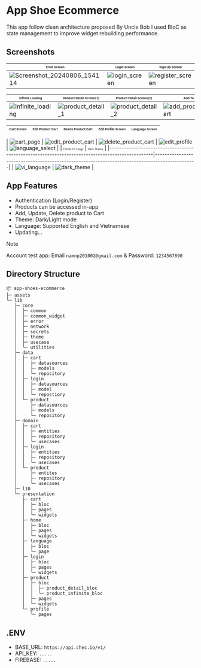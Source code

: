 # App Shoe Ecommerce
This app follow clean architecture proposed By Uncle Bob I used BloC as state management to improve widget rebuilding performance.

## Screenshots

|  <span style="font-size:0.5em;">Error Screen</span>                                                            |             <span style="font-size:0.5em;">Login Screen</span>                                                                         |      <span style="font-size:0.5em;">Sign Up Screen</span>                                                                                       |      <span style="font-size:0.5em;">Profile Screen</span>                                                                                     |            <span style="font-size:0.5em;">Home Screen</span>                                                                            |
|----------------------------------------------------------------------------------------------------------------|--------------------------------------------------------------------------------------------------|-----------------------------------------------------------------------------------------------------|----------------------------------------------------------------------------------------------------|-----------------------------------------------------------------------------------------------|
| ![Screenshot_20240806_154114](https://github.com/user-attachments/assets/e297fb6f-4142-4d4d-9c07-8a81db70444f) | ![login_screen](https://github.com/user-attachments/assets/39dcea04-e69c-4c73-b824-d8689c163a85) | ![register_screen](https://github.com/user-attachments/assets/044fd34e-fa0f-45ae-947b-bf3a0017a606) | ![profile_logged](https://github.com/user-attachments/assets/7beb253a-4777-4747-990e-872bafdb91bb) | ![home_page](https://github.com/user-attachments/assets/4abf2e23-734d-4b05-a89d-e078c48a7147) |

|              <span style="font-size:0.5em;">Infinite Loading</span>                                                                        |   <span style="font-size:0.5em;"> Product Detail Screen(1)</span>                                                                          |   <span style="font-size:0.5em;"> Product Detail Screen(2)</span>                                                                         |        <span style="font-size:0.5em;">Add To Cart</span>                                                                                      |   <span style="font-size:0.5em;">Loading Add To Cart</span>                                                                                   |
|------------------------------------------------------------------------------------------------------|------------------------------------------------------------------------------------------------------|------------------------------------------------------------------------------------------------------|---------------------------------------------------------------------------------------------------------|---------------------------------------------------------------------------------------------------------|
| ![infinite_loading](https://github.com/user-attachments/assets/4b172b11-9154-456e-8356-68d7faf0d68b) | ![product_detail_1](https://github.com/user-attachments/assets/3819f46a-f166-481b-88ab-75ef82a55293) | ![product_detail_2](https://github.com/user-attachments/assets/cb1d1673-3b3f-4dbb-9925-e43877d63094) | ![add_product_to_cart](https://github.com/user-attachments/assets/de394c82-46c7-495f-95c9-5f57ffea834a) | ![loading_add_to_cart](https://github.com/user-attachments/assets/507dc8c5-2ad3-4030-bb90-9c3438c5d3d7) |

|  <span style="font-size:0.5em;">Cart Screen </span>                                                                                 |  <span style="font-size:0.5em;">Edit Product Cart</span>                                                                                    |   <span style="font-size:0.5em;">Delete Product Cart</span>                                                                                   |   <span style="font-size:0.5em;">Edit Profile Screen</span>                                                                            |   <span style="font-size:0.5em;">Language Screen</span>                                                                                  |
|-----------------------------------------------------------------------------------------------|-------------------------------------------------------------------------------------------------------|---------------------------------------------------------------------------------------------------------|--------------------------------------------------------------------------------------------------|-----------------------------------------------------------------------------------------------------|

| ![cart_page](https://github.com/user-attachments/assets/ad180b68-e68d-419e-9c98-f5d4170debab) | ![edit_product_cart](https://github.com/user-attachments/assets/853c401c-896b-4cf2-a491-874f972f3469) | ![delete_product_cart](https://github.com/user-attachments/assets/fd51b1d3-4d1c-4872-9ea6-95c114b02195) | ![edit_profile](https://github.com/user-attachments/assets/6a71bd1d-007d-4c93-82fd-8834b0cb096f) | ![language_select](https://github.com/user-attachments/assets/c5b356b8-373c-4f29-bafe-2d621080b119) |
|   <span style="font-size:0.5em;">Profile (Vi Lang)</span>   |   <span style="font-size:0.5em;">Dark Theme</span>                                                                                 |
|------------------------------------------------------------------------------------------------|-----------------------------------------------------------------------------------------------|
| ![vi_language](https://github.com/user-attachments/assets/48f90e3b-f5a8-4648-bc82-1dc3c5a3028f) | ![dark_theme](https://github.com/user-attachments/assets/ea92ad3e-0050-4949-860d-70431a1ad7a8) |


## App Features
* Authentication (Login/Register)
* Products can be accessed in-app
* Add, Update, Delete product to Cart
* Theme: Dark/Light mode
* Language: Supported English and Vietnamese
* Updating...

> [!NOTE]
> Account test app: Email `namnp201002@gmail.com` & Password: `1234567890`

## Directory Structure
```
📦 app-shoes-ecommerce
├─ assets
└─ lib
   ├─ core
   │  ├─ common
   │  ├─ common_widget
   │  ├─ error
   │  ├─ network
   │  ├─ secrets
   │  ├─ theme
   │  ├─ usecase
   │  └─ utilities
   ├─ data
   │  ├─ cart
   │  │  ├─ datasources
   │  │  ├─ models
   │  │  └─ repository
   │  ├─ login
   │  │  ├─ datasources
   │  │  ├─ model
   │  │  └─ repostiory
   │  └─ product
   │     ├─ datasources
   │     ├─ models
   │     └─ repository
   ├─ domain
   │  ├─ cart
   │  │  ├─ entities
   │  │  ├─ repository
   │  │  └─ usecases
   │  ├─ login
   │  │  ├─ entities
   │  │  ├─ repository
   │  │  └─ usecases
   │  └─ product
   │     ├─ entites
   │     ├─ repository
   │     └─ usecases
   ├─ l10
   └─ presentation
      ├─ cart
      │  ├─ bloc
      │  ├─ pages
      │  └─ widgets
      ├─ home
      │  ├─ bloc
      │  ├─ pages
      │  └─ widgets
      ├─ language
      │  ├─ bloc
      │  └─ page
      ├─ login
      │  ├─ bloc
      │  ├─ pages
      │  └─ widgets
      ├─ product
      │  ├─ bloc
      │  │  ├─ product_detail_bloc
      │  │  └─ product_infinite_bloc
      │  ├─ pages
      │  └─ widgets
      └─ profile
         └─ pages
```

## .ENV
- BASE_URL: `https://api.chec.io/v1/`
- API_KEY: `.....`
- FIREBASE: `.....`
